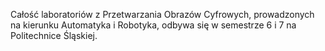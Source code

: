 Całość laboratoriów z Przetwarzania Obrazów Cyfrowych, prowadzonych na kierunku Automatyka i Robotyka, odbywa się w semestrze 6 i 7 na Politechnice Śląskiej.
